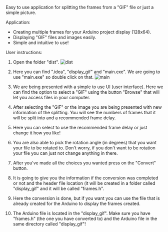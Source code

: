 Easy to use application for splitting the frames from a "GIF" file or just a simple picture. 

Application:
 - Creating multiple frames for your Arduino project display (128x64).
 - Displaying "GIF" files and images easily.
 - Simple and intuitive to use!

User instructions:
1. Open the folder "dist".
![dist](https://github.com/cyberdvitamin/Arduino_GIF_Convertor/assets/91136019/b586b1a0-507e-44b9-bd2b-a79467d85086)
2. Here you can find ".idea", "display_gif" and "main.exe". We are going to use "main.exe" so double click on that.
![main](https://github.com/cyberdvitamin/Arduino_GIF_Convertor/assets/91136019/25a5414c-3844-4976-a0bf-295b98329ed3)
3. We are being presented with a simple to use UI (user interface). Here we can find the option to select a "GIF" using the button "Browse" that will let you access files in your computer.

4. After selecting the "GIF" or the image you are being presented with new information of the splitting. You will see the numbers of frames that it will be split into and a recommended frame delay.

5. Here you can select to use the recommended frame delay or just change it how you like!

6. You are also able to pick the rotation angle (in degrees) that you want your file to be rotated to. Don't worry, if you don't want to be rotation your file you can just not change anything in there.

7. After you've made all the choices you wanted press on the "Convert" button.

8. It is going to give you the information if the conversion was completed or not and the header file location (it will be created in a folder called "display_gif" and it will be called "frames.h".

9. Here the conversion is done, but if you want you can use the file that is already created for the Arduino to display the frames created.

10. The Arduino file is located in the "display_gif". Make sure you have "frames.h" (the one you have converted to) and the Arduino file in the same directory called "display_gif"!

